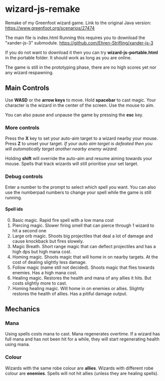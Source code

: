 # wizard-js-remake
Remake of my Greenfoot wizard game.
Link to the original Java version: https://www.greenfoot.org/scenarios/27474

The main file is index.html
Running this requires you to download the "xander-js-3" submodule. 
https://github.com/Ehren-Strifling/xander-js-3

If you do not want to download it then you can try **wizard-js-portable.html** in the portable folder. It should work as long as you are online.

The game is still in the prototyping phase, there are no high scores yet nor any wizard respawning.

## Main Controls
Use **WASD** or the **arrow keys** to move. Hold **spacebar** to cast magic.
Your character is the wizard in the center of the screen. Use the mouse to aim.

You can also pause and unpause the game by pressing the **esc** key.

### More controls
Press the **X** key to set your auto-aim target to a wizard nearby your mouse. Press **Z** to unset your target.
_If your auto aim target is defeated then you will automatically target another nearby enemy wizard._

Holding **shift** will override the auto-aim and resume aiming towards your mouse. Spells that track wizards will still prioritise your set target.

### Debug controls
Enter a number to the prompt to select which spell you want.
You can also use the numberpad numbers to change your spell while the game is still running.

#### Spell ids
0. Basic magic. Rapid fire spell with a low mana cost
1. Piercing magic. Slower firing smell that can pierce through 1 wizard to hit a second one
2. Large orb magic. Shoots big projectiles that deal a lot of damage and cause knockback but fires slowely.
3. Magic Breath. Short range magic that can deflect projectiles and has a high dps but high mana cost.
4. Homing magic. Shoots magic that will home in on nearby targets. At the cost of dealing slightly less damage.
5. Follow magic (name still not decided). Shoots magic that flies towards enemies. Has a high mana cost.
6. Healing magic. Restores the health and mana of any allies it hits. But costs slightly more to cast.
7. Homing healing magic. Will home in on enemies or allies. Slightly restores the health of allies. Has a pitiful damage output.

## Mechanics
### Mana
Using spells costs mana to cast. Mana regenerates overtime.
If a wizard has full mana and has not been hit for a while, they will start regenerating health using mana.
### Colour
Wizards with the same robe colour are **allies**. Wizards with different robe colour are **enemies**.
Spells will not hit allies (unless they are healing spells).